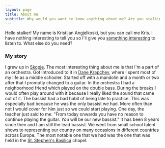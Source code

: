 ```yaml
---
layout: page
title: About me
subtitle: Why would you want to know anything about me? Are you stalking me?
---
```


Hello stalker! My name is Kristijan Angjelkoski, but you can call me Kris. I have nothing interesting to tell you so I'll give you [something interesting](https://music.youtube.com/playlist?list=PLx4gvrc7_Z2VhXnZraTJJF8P-yHL_FHr6&feature=share) to listen to.
What else do you need?

### My story
I grew up in [Skopje](https://en.wikipedia.org/wiki/Skopje). The most interesting thing about me is that I'm a part of an orchestra. Got introduced to it in [Dane Krapchev](https://oudanekrapcev.edu.mk), where I spent most of my life as a middle schooler. Started off with a mandolin and a month or two after that I promptly changed to a guitar. In the orchestra I had a neighborhood friend which played on the double bass. During the breaks I would often play around with it because I really liked the sound that came out of it. The bassist had a bad habit of being late to practice. This was especially bad because he was the only bassist we had. More often than not I would cover for him just so we could start playing. One day, the teacher just said to me: "From today onwards you have no reason to continue playing the guitar. *You* will be our new bassist." It has been 8 years since then and I am still the lead bassist. We went from small school talent shows to representing our country on many occasions in different countries across Europe. The most notable one that we had was the one that was held in the [St. Stephen's Basilica](https://en.wikipedia.org/wiki/St._Stephen%27s_Basilica) chapel.
